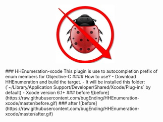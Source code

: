 <p align="center" >
<img src="bugEnding.png" title="bugEnding logo" float=left>
</p>
### HHEnumeration-xcode
This plugin is use to autocompletion prefix of enum members for Objective-C
#### How to use?
- Download HHEnumeration and build the target.
- It will be installed this folder:
(`~/Library/Application Support/Developer/Shared/Xcode/Plug-ins` by default)
- Xcode version 6.1+
### before
![before](https://raw.githubusercontent.com/bugEnding/HHEnumeration-xcode/master/before.gif)
### after
![before](https://raw.githubusercontent.com/bugEnding/HHEnumeration-xcode/master/after.gif)